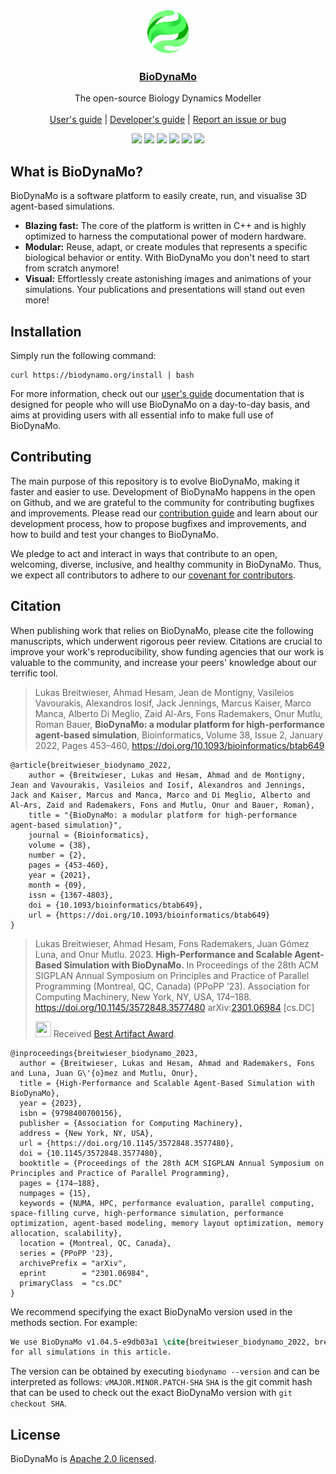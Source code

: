 <p align="center">
  <a href="https://www.biodynamo.org/">
    <img src="https://github.com/BioDynaMo/biodynamo.github.io/blob/master/images/bdm_logo_large.png" alt="BioDynaMo logo" width="72" height="72">
  </a>
</p>

<h3 align="center">
  <a href="http://www.biodynamo.org/">BioDynaMo</a>
</h3>

<p align="center">
  The open-source Biology Dynamics Modeller
  <br>
  <br>
  <a href="https://www.biodynamo.org/user-guide/">User's guide</a>
  |
  <a href="https://www.biodynamo.org/developer-guide/">Developer's guide</a>
  |
  <a href="https://github.com/BioDynaMo/biodynamo/issues/new">Report an issue or bug</a>
</p>

<p align="center">
  <a href="https://github.com/BioDynaMo/biodynamo/actions/workflows/ubuntu-system-ci.yml"><img src="https://github.com/BioDynaMo/biodynamo/actions/workflows/ubuntu-system-ci.yml/badge.svg"/></a>
  <a href="https://github.com/BioDynaMo/biodynamo/actions/workflows/centos-system-ci.yml"><img src="https://github.com/BioDynaMo/biodynamo/actions/workflows/centos-system-ci.yml/badge.svg"/></a>
  <a href="https://github.com/BioDynaMo/biodynamo/actions/workflows/macos-system-ci.yml"><img src="https://github.com/BioDynaMo/biodynamo/actions/workflows/macos-system-ci.yml/badge.svg"/></a>
  <a href="https://sonarcloud.io/project/overview?id=BioDynaMo_biodynamo"><img src="https://sonarcloud.io/api/project_badges/measure?project=BioDynaMo_biodynamo&metric=alert_status"/></a>
  <a href="https://discord.gg/9hNCbNYwcT"><img src="https://img.shields.io/discord/1029690454574370816"/></a>
  <a href="https://opensource.org/licenses/Apache-2.0"><img src="https://img.shields.io/badge/License-Apache%202.0-blue.svg"/></a>
</p>

## What is BioDynaMo?

BioDynaMo is a software platform to easily create, run, and visualise 3D agent-based simulations.
* **Blazing fast:** The core of the platform is written in C++ and is highly optimized to harness the computational power of modern hardware.
* **Modular:** Reuse, adapt, or create modules that represents a specific biological behavior or entity. With BioDynaMo you don't need to start from scratch anymore!
* **Visual:** Effortlessly create astonishing images and animations of your simulations. Your publications and presentations will stand out even more!

## Installation

Simply run the following command:

```
curl https://biodynamo.org/install | bash
```

For more information, check out our [user's guide](https://www.biodynamo.org/user-guide) documentation that is designed for people who will use BioDynaMo on a day-to-day basis, and aims at providing users with all essential info to make full use of BioDynaMo.

<!-- ## Examples
-- Show some nice visualizations here, with a one-liner explanation -->

## Contributing

The main purpose of this repository is to evolve BioDynaMo, making it faster and easier to use. Development of BioDynaMo happens in the open on Github, and we are grateful to the community for contributing bugfixes and improvements. Please read our [contribution guide](https://github.com/BioDynaMo/biodynamo/blob/master/doc/dev_guide/contribute.md) and learn about our development process, how to propose bugfixes and improvements, and how to build and test your changes to BioDynaMo.

We pledge to act and interact in ways that contribute to an open, welcoming, diverse, inclusive, and healthy community in BioDynaMo. Thus, we expect all contributors to adhere to our [covenant for contributors](https://www.biodynamo.org/developer-guide/contributor-covenant).

## Citation

When publishing work that relies on BioDynaMo, please cite the following manuscripts, which underwent rigorous peer review. 
Citations are crucial to improve your work's reproducibility, show funding agencies that our work is valuable to the community, and increase your peers' knowledge about our terrific tool.

> Lukas Breitwieser, Ahmad Hesam, Jean de Montigny, Vasileios Vavourakis, Alexandros Iosif, Jack Jennings, Marcus Kaiser, Marco Manca, Alberto Di Meglio, Zaid Al-Ars, Fons Rademakers, Onur Mutlu, Roman Bauer, 
> **BioDynaMo: a modular platform for high-performance agent-based simulation**, Bioinformatics, Volume 38, Issue 2, January 2022, Pages 453–460, https://doi.org/10.1093/bioinformatics/btab649

```
@article{breitwieser_biodynamo_2022,
    author = {Breitwieser, Lukas and Hesam, Ahmad and de Montigny, Jean and Vavourakis, Vasileios and Iosif, Alexandros and Jennings, Jack and Kaiser, Marcus and Manca, Marco and Di Meglio, Alberto and Al-Ars, Zaid and Rademakers, Fons and Mutlu, Onur and Bauer, Roman},
    title = "{BioDynaMo: a modular platform for high-performance agent-based simulation}",
    journal = {Bioinformatics},
    volume = {38},
    number = {2},
    pages = {453-460},
    year = {2021},
    month = {09},
    issn = {1367-4803},
    doi = {10.1093/bioinformatics/btab649},
    url = {https://doi.org/10.1093/bioinformatics/btab649}
}
```
<blockquote>

Lukas Breitwieser, Ahmad Hesam, Fons Rademakers, Juan Gómez Luna, and Onur Mutlu. 2023. 
 **High-Performance and Scalable Agent-Based Simulation with BioDynaMo.**
 In Proceedings of the 28th ACM SIGPLAN Annual Symposium on Principles and Practice of Parallel Programming (Montreal, QC, Canada) (PPoPP ’23). 
 Association for Computing Machinery, New York, NY, USA, 174–188. https://doi.org/10.1145/3572848.3577480 arXiv:[2301.06984](https://arxiv.org/abs/2301.06984) [cs.DC]

<div>
<a href="https://blog.biodynamo.org/2023/04/PPoPP23-best-artifact-biodynamo.html"><img src="https://raw.githubusercontent.com/FortAwesome/Font-Awesome/6.x/svgs/solid/trophy.svg" width="25" height="25" /></a>
Received <a href="https://blog.biodynamo.org/2023/04/PPoPP23-best-artifact-biodynamo.html" >Best Artifact Award</a>.
</div>
</blockquote>

```
@inproceedings{breitwieser_biodynamo_2023,
  author = {Breitwieser, Lukas and Hesam, Ahmad and Rademakers, Fons and Luna, Juan G\'{o}mez and Mutlu, Onur},
  title = {High-Performance and Scalable Agent-Based Simulation with BioDynaMo},
  year = {2023},
  isbn = {9798400700156},
  publisher = {Association for Computing Machinery},
  address = {New York, NY, USA},
  url = {https://doi.org/10.1145/3572848.3577480},
  doi = {10.1145/3572848.3577480},
  booktitle = {Proceedings of the 28th ACM SIGPLAN Annual Symposium on Principles and Practice of Parallel Programming},
  pages = {174–188},
  numpages = {15},
  keywords = {NUMA, HPC, performance evaluation, parallel computing, space-filling curve, high-performance simulation, performance optimization, agent-based modeling, memory layout optimization, memory allocation, scalability},
  location = {Montreal, QC, Canada},
  series = {PPoPP '23},
  archivePrefix = "arXiv",
  eprint        = "2301.06984",
  primaryClass  = "cs.DC"
}
```

We recommend specifying the exact BioDynaMo version used in the methods section. 
For example: 

``` latex
We use BioDynaMo v1.04.5-e9db03a1 \cite{breitwieser_biodynamo_2022, breitwieser_biodynamo_2023} 
for all simulations in this article. 
```

The version can be obtained by executing `biodynamo --version` and can be interpreted as follows: `vMAJOR.MINOR.PATCH-SHA` 
`SHA` is the git commit hash that can be used to check out the exact BioDynaMo version with `git checkout SHA`.

## License

BioDynaMo is [Apache 2.0 licensed](./LICENSE).
